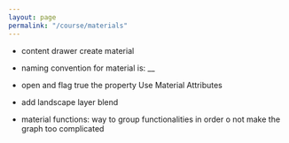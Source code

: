 ```yaml
---
layout: page
permalink: "/course/materials"
---
```


- content drawer create material
- naming convention for material is: __
- open and flag true the property Use Material Attributes
- add landscape layer blend

- material functions: way to group functionalities in order o not make the graph too complicated
